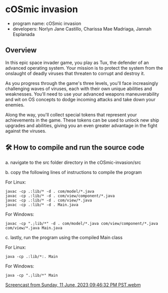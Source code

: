 # cOSmic invasion
- program name: cOSmic invasion
- developers: Norlyn Jane Castillo, Charissa Mae Madriaga, Jannah Esplanada

## Overview
In this epic space invader game, you play as Tux, the defender of an
advanced operating system. Your mission is to protect the system from the
onslaught of deadly viruses that threaten to corrupt and destroy it.

As you progress through the game's three levels, you'll face increasingly
challenging waves of viruses, each with their own unique abilities and
weaknesses. You'll need to use your advanced weapons maneuverability and
wit on OS concepts to dodge incoming attacks and take down your enemies.

Along the way, you'll collect special tokens that represent your
achievements in the game. These tokens can be used to unlock new ship
upgrades and abilities, giving you an even greater advantage in the fight
against the viruses.

## 🛠️ How to compile and run the source code

a. navigate to the src folder directory in the cOSmic-invasion/src

b. copy the following lines of instructions to compile the program

For Linux:
```
javac -cp .:lib/* -d . com/model/*.java
javac -cp .:lib/* -d . com/view/component/*.java
javac -cp .:lib/* -d . com/view/*.java
javac -cp .:lib/* -d . Main.java
```

For Windows:
```
javac -cp ".;lib/*" -d . com/model/*.java com/view/component/*.java com/view/*.java Main.java
```

c. lastly, run the program using the compiled Main class

For Linux:
```
java -cp .:lib/*:. Main
```

For Windows:
```
java -cp ".;lib/*" Main
```

[Screencast from Sunday, 11 June, 2023 09:46:32 PM PST.webm](https://github.com/norlynj/cOSmic-invasion/assets/80614435/c8ff5b05-e2d9-439d-8710-74bde27d58bb)

